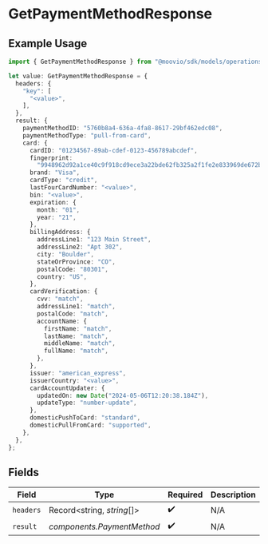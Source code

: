# GetPaymentMethodResponse

## Example Usage

```typescript
import { GetPaymentMethodResponse } from "@moovio/sdk/models/operations";

let value: GetPaymentMethodResponse = {
  headers: {
    "key": [
      "<value>",
    ],
  },
  result: {
    paymentMethodID: "5760b8a4-636a-4fa8-8617-29bf462edc08",
    paymentMethodType: "pull-from-card",
    card: {
      cardID: "01234567-89ab-cdef-0123-456789abcdef",
      fingerprint:
        "9948962d92a1ce40c9f918cd9ece3a22bde62fb325a2f1fe2e833969de672ba3",
      brand: "Visa",
      cardType: "credit",
      lastFourCardNumber: "<value>",
      bin: "<value>",
      expiration: {
        month: "01",
        year: "21",
      },
      billingAddress: {
        addressLine1: "123 Main Street",
        addressLine2: "Apt 302",
        city: "Boulder",
        stateOrProvince: "CO",
        postalCode: "80301",
        country: "US",
      },
      cardVerification: {
        cvv: "match",
        addressLine1: "match",
        postalCode: "match",
        accountName: {
          firstName: "match",
          lastName: "match",
          middleName: "match",
          fullName: "match",
        },
      },
      issuer: "american_express",
      issuerCountry: "<value>",
      cardAccountUpdater: {
        updatedOn: new Date("2024-05-06T12:20:38.184Z"),
        updateType: "number-update",
      },
      domesticPushToCard: "standard",
      domesticPullFromCard: "supported",
    },
  },
};
```

## Fields

| Field                      | Type                       | Required                   | Description                |
| -------------------------- | -------------------------- | -------------------------- | -------------------------- |
| `headers`                  | Record<string, *string*[]> | :heavy_check_mark:         | N/A                        |
| `result`                   | *components.PaymentMethod* | :heavy_check_mark:         | N/A                        |